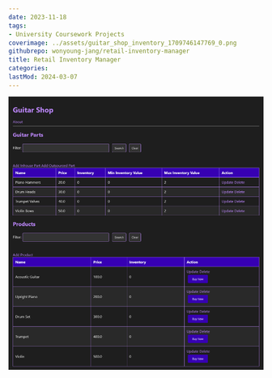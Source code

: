 ```yaml
---
date: 2023-11-18
tags:
- University Coursework Projects
coverimage: ../assets/guitar_shop_inventory_1709746147769_0.png
githubrepo: wonyoung-jang/retail-inventory-manager
title: Retail Inventory Manager
categories:
lastMod: 2024-03-07
---
```

![guitar_shop_inventory.png](/assets/guitar_shop_inventory_1709746147769_0.png)
